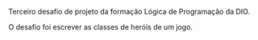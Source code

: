 Terceiro desafio de projeto da formação Lógica de Programação da DIO.

O desafio foi escrever as classes de heróis de um jogo.
